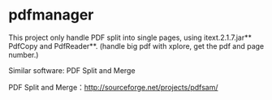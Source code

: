 pdfmanager
==========

This project only handle PDF split into single pages, using itext.2.1.7.jar** PdfCopy and PdfReader**.
(handle big pdf with xplore, get the pdf and page number.)

Similar software: PDF Split and Merge

PDF Split and Merge：http://sourceforge.net/projects/pdfsam/